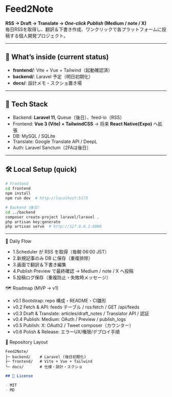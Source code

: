 # Feed2Note

**RSS → Draft → Translate → _One-click Publish_ (Medium / note / X)**  
毎日RSSを取得し、翻訳＆下書き作成、ワンクリックで各プラットフォームに投稿する個人開発プロジェクト。

---

## 🚀 What’s inside (current status)
- **frontend/**: Vite + Vue + Tailwind（起動確認済）
- **backend/**: Laravel 予定（明日初期化）
- **docs/**: 設計メモ・スクショ置き場

---

## 🧱 Tech Stack
- Backend: **Laravel 11**, Queue（後日）、feed-io（RSS）
- Frontend: **Vue 3 (Vite) + TailwindCSS** → 将来 **React Native(Expo)** へ拡張
- DB: MySQL / SQLite
- Translate: Google Translate API / DeepL
- Auth: Laravel Sanctum（2FAは後日）

---

## 🛠 Local Setup (quick)
```bash
# Frontend
cd frontend
npm install
npm run dev  # http://localhost:5173
```

```bash
# Backend（後日）
cd ../backend
composer create-project laravel/laravel .
php artisan key:generate
php artisan serve  # http://127.0.0.1:8000
```

---

🔄 Daily Flow
- 1.Scheduler が RSS を取得（毎朝 06:00 JST）
- 2.新規記事のみ DB に保存（重複排除）
- 3.画面で翻訳＆下書き編集
- 4.Publish Preview で最終確認 → Medium / note / X へ投稿
- 5.投稿ログ保存（重複防止・失敗時メッセージ）

🗺 Roadmap (MVP → v1)
- v0.1 Bootstrap: repo 構成・README・CI雛形
- v0.2 Fetch & API: feeds テーブル / rss:fetch / GET /api/feeds
- v0.3 Draft & Translate: articles/draft_notes / Translator API / 認証
- v0.4 Publish: Medium: OAuth / Preview / publish_logs
- v0.5 Publish: X: OAuth2 / Tweet composer（カウンター）
- v0.6 Polish & Release: エラーUX/権限/デプロイ手順

📂 Repository Layout
```text
Feed2Note/
├─ backend/    # Laravel (後日初期化)
├─ frontend/   # Vite + Vue + Tailwind
└─ docs/       # 仕様・設計・スクショ
```

```markdown
## 📜 License

- MIT
- MD
